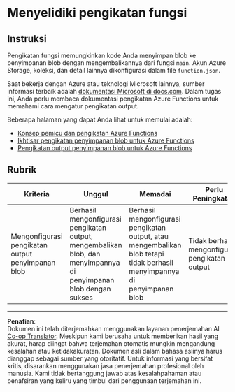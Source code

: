 <!--
CO_OP_TRANSLATOR_METADATA:
{
  "original_hash": "b2e0a965723082b068f735aec0faf3f6",
  "translation_date": "2025-08-28T00:09:24+00:00",
  "source_file": "3-transport/lessons/2-store-location-data/assignment.md",
  "language_code": "id"
}
-->
# Menyelidiki pengikatan fungsi

## Instruksi

Pengikatan fungsi memungkinkan kode Anda menyimpan blob ke penyimpanan blob dengan mengembalikannya dari fungsi `main`. Akun Azure Storage, koleksi, dan detail lainnya dikonfigurasi dalam file `function.json`.

Saat bekerja dengan Azure atau teknologi Microsoft lainnya, sumber informasi terbaik adalah [dokumentasi Microsoft di docs.com](https://docs.microsoft.com/?WT.mc_id=academic-17441-jabenn). Dalam tugas ini, Anda perlu membaca dokumentasi pengikatan Azure Functions untuk memahami cara mengatur pengikatan output.

Beberapa halaman yang dapat Anda lihat untuk memulai adalah:

* [Konsep pemicu dan pengikatan Azure Functions](https://docs.microsoft.com/azure/azure-functions/functions-triggers-bindings?WT.mc_id=academic-17441-jabenn&tabs=python)
* [Ikhtisar pengikatan penyimpanan blob untuk Azure Functions](https://docs.microsoft.com/azure/azure-functions/functions-bindings-storage-blob?WT.mc_id=academic-17441-jabenn)
* [Pengikatan output penyimpanan blob untuk Azure Functions](https://docs.microsoft.com/azure/azure-functions/functions-bindings-storage-blob-output?WT.mc_id=academic-17441-jabenn&tabs=python)

## Rubrik

| Kriteria | Unggul | Memadai | Perlu Peningkatan |
| -------- | ------- | -------- | ----------------- |
| Mengonfigurasi pengikatan output penyimpanan blob | Berhasil mengonfigurasi pengikatan output, mengembalikan blob, dan menyimpannya di penyimpanan blob dengan sukses | Berhasil mengonfigurasi pengikatan output, atau mengembalikan blob tetapi tidak berhasil menyimpannya di penyimpanan blob | Tidak berhasil mengonfigurasi pengikatan output |

---

**Penafian**:  
Dokumen ini telah diterjemahkan menggunakan layanan penerjemahan AI [Co-op Translator](https://github.com/Azure/co-op-translator). Meskipun kami berusaha untuk memberikan hasil yang akurat, harap diingat bahwa terjemahan otomatis mungkin mengandung kesalahan atau ketidakakuratan. Dokumen asli dalam bahasa aslinya harus dianggap sebagai sumber yang otoritatif. Untuk informasi yang bersifat kritis, disarankan menggunakan jasa penerjemahan profesional oleh manusia. Kami tidak bertanggung jawab atas kesalahpahaman atau penafsiran yang keliru yang timbul dari penggunaan terjemahan ini.